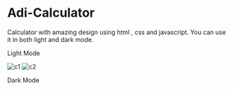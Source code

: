 # Adi-Calculator
Calculator with amazing design using html , css and javascript. You can use it in both light and dark mode.

Light Mode 

![c1](https://user-images.githubusercontent.com/66561920/126057739-9561b1cc-fa4b-48a6-84c6-6754173589cf.png)
![c2](https://user-images.githubusercontent.com/66561920/126057768-82fa614d-2b83-4a14-aa56-829be739b8f4.png)

Dark Mode

